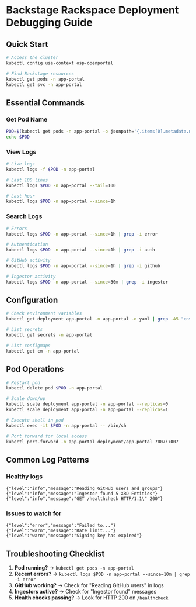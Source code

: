 # Backstage Rackspace Deployment Debugging Guide

## Quick Start

```bash
# Access the cluster
kubectl config use-context osp-openportal

# Find Backstage resources
kubectl get pods -n app-portal
kubectl get svc -n app-portal
```

## Essential Commands

### Get Pod Name
```bash
POD=$(kubectl get pods -n app-portal -o jsonpath='{.items[0].metadata.name}')
echo $POD
```

### View Logs
```bash
# Live logs
kubectl logs -f $POD -n app-portal

# Last 100 lines
kubectl logs $POD -n app-portal --tail=100

# Last hour
kubectl logs $POD -n app-portal --since=1h
```

### Search Logs
```bash
# Errors
kubectl logs $POD -n app-portal --since=1h | grep -i error

# Authentication
kubectl logs $POD -n app-portal --since=1h | grep -i auth

# GitHub activity
kubectl logs $POD -n app-portal --since=1h | grep -i github

# Ingestor activity
kubectl logs $POD -n app-portal --since=30m | grep -i ingestor
```

## Configuration

```bash
# Check environment variables
kubectl get deployment app-portal -n app-portal -o yaml | grep -A5 "env:"

# List secrets
kubectl get secrets -n app-portal

# List configmaps
kubectl get cm -n app-portal
```

## Pod Operations

```bash
# Restart pod
kubectl delete pod $POD -n app-portal

# Scale down/up
kubectl scale deployment app-portal -n app-portal --replicas=0
kubectl scale deployment app-portal -n app-portal --replicas=1

# Execute shell in pod
kubectl exec -it $POD -n app-portal -- /bin/sh

# Port forward for local access
kubectl port-forward -n app-portal deployment/app-portal 7007:7007
```

## Common Log Patterns

### Healthy logs
```
{"level":"info","message":"Reading GitHub users and groups"}
{"level":"info","message":"Ingestor found 5 XRD Entities"}
{"level":"info","message":"GET /healthcheck HTTP/1.1\" 200"}
```

### Issues to watch for
```
{"level":"error","message":"Failed to..."}
{"level":"warn","message":"Rate limit..."}
{"level":"warn","message":"Signing key has expired"}
```

## Troubleshooting Checklist

1. **Pod running?** → `kubectl get pods -n app-portal`
2. **Recent errors?** → `kubectl logs $POD -n app-portal --since=10m | grep -i error`
3. **GitHub working?** → Check for "Reading GitHub users" in logs
4. **Ingestors active?** → Check for "Ingestor found" messages
5. **Health checks passing?** → Look for HTTP 200 on `/healthcheck`